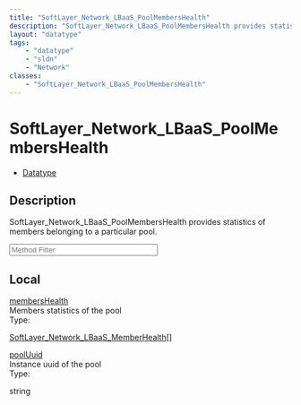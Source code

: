```yaml
---
title: "SoftLayer_Network_LBaaS_PoolMembersHealth"
description: "SoftLayer_Network_LBaaS_PoolMembersHealth provides statistics of members belonging to a particular pool."
layout: "datatype"
tags:
    - "datatype"
    - "sldn"
    - "Network"
classes:
    - "SoftLayer_Network_LBaaS_PoolMembersHealth"
---
```


# SoftLayer_Network_LBaaS_PoolMembersHealth
<div id='service-datatype'>
    <ul id='sldn-reference-tabs'>
        <li id='datatype'> <a href='/reference/datatypes/SoftLayer_Network_LBaaS_PoolMembersHealth' >Datatype</a></li>
    </ul>
</div>

## Description 
SoftLayer_Network_LBaaS_PoolMembersHealth provides statistics of members belonging to a particular pool. 





<!-- Service Filer BEGIN -->
<div class="view-filters">
        <div class="clearfix">
            <div class="search-input-box">
                <input placeholder="Method Filter" onkeyup="titleSearch(inputId='prop-input', divId='properties', elementClass='prop-row')" 
                    type="text" id="prop-input" value="" size="30" maxlength="128" class="form-text">
            </div>
        </div>
</div>
<!-- Service Filer END -->

<div id="properties" class="content">
    <div id="localProperties" class="prop-content" >
        <h2>Local</h2>
                <div class='prop-row views-row'>
            <span class='views-field-title'><a href="#membersHealth" name=membersHealth>membersHealth</a></span>
            <div class='views-field-body'>Members statistics of the pool </div>
            <span class="type-label">Type:</span> <div class='type-content'><p><a href='/reference/datatypes/SoftLayer_Network_LBaaS_MemberHealth'>SoftLayer_Network_LBaaS_MemberHealth[] </a></p></div>
        </div>
                <div class='prop-row views-row'>
            <span class='views-field-title'><a href="#poolUuid" name=poolUuid>poolUuid</a></span>
            <div class='views-field-body'>Instance uuid of the pool </div>
            <span class="type-label">Type:</span> <div class='type-content'><p>string</p></div>
        </div>
            </div>
    </div>


